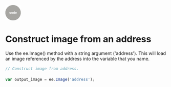 ![code](../../images/code.png)  

# Construct image from an address  

Use the ee.Image() method with a string argument ('address'). This will load an image referenced by the address into the variable that you name. 

```js
// Construct image from address.

var output_image = ee.Image('address');

```
